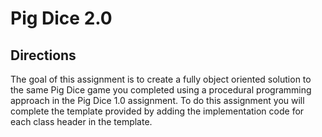 # Pig Dice 2.0

## Directions
The goal of this assignment is to create a fully object oriented solution to the same Pig Dice game you completed 
using a procedural programming approach in the Pig Dice 1.0 assignment. To do this assignment you will complete the template provided by adding the implementation code for each class header in the template. 
 
